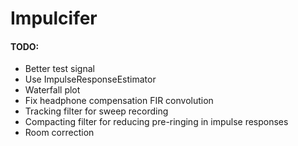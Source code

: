 # Impulcifer

#### TODO:
- Better test signal
- Use ImpulseResponseEstimator
- Waterfall plot
- Fix headphone compensation FIR convolution
- Tracking filter for sweep recording
- Compacting filter for reducing pre-ringing in impulse responses
- Room correction
